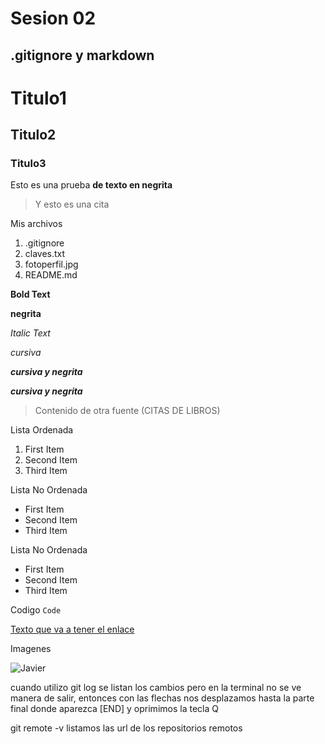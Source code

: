 # Sesion 02
## .gitignore y markdown


# Titulo1
## Titulo2
### Titulo3

Esto es una prueba **de texto en negrita**

> Y esto es una cita

Mis archivos
1. .gitignore
2. claves.txt
3. fotoperfil.jpg
4. README.md

**Bold Text**

__negrita__

*Italic Text*

_cursiva_

***cursiva y negrita***

___cursiva y negrita___

> Contenido de otra fuente (CITAS DE LIBROS)

Lista Ordenada
1. First Item
2. Second Item
3. Third Item

Lista No Ordenada
- First Item
- Second Item
- Third Item

Lista No Ordenada
* First Item
* Second Item
* Third Item

Codigo `Code`


[Texto que va a tener el enlace](https://miruta.com)

Imagenes

![Javier](./fotoperfil.jpg)

cuando utilizo git log se listan los cambios pero en la terminal no se ve manera de salir,
entonces con las flechas nos desplazamos hasta la parte final donde aparezca [END] y oprimimos la tecla Q

git remote -v listamos las url de los repositorios remotos